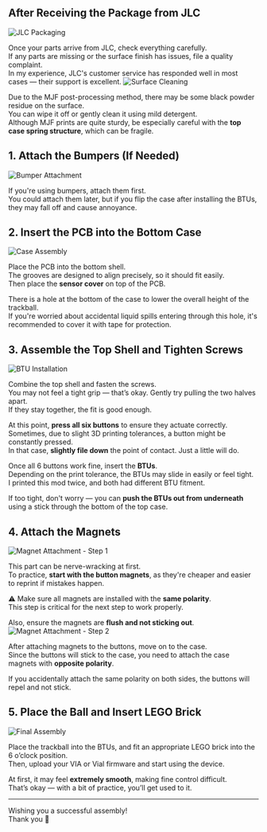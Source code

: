 
## After Receiving the Package from JLC
![JLC Packaging](https://github.com/Dexter-KBD/mod/blob/8e74e8d43174bb9c2544ebb85e6870862ea003aa/50-55mm%20Ball%20(Thinner%20Bezel)/Image/Assembly%20guide/jlc.JPEG?raw=true)

Once your parts arrive from JLC, check everything carefully.  
If any parts are missing or the surface finish has issues, file a quality complaint.  
In my experience, JLC's customer service has responded well in most cases — their support is excellent.
![Surface Cleaning](https://github.com/Dexter-KBD/mod/blob/316abd50027329fc95061f0bf5042964325b481b/50-55mm%20Ball%20(Thinner%20Bezel)/Image/Assembly%20guide/dirty.JPEG?raw=true)

Due to the MJF post-processing method, there may be some black powder residue on the surface.  
You can wipe it off or gently clean it using mild detergent.  
Although MJF prints are quite sturdy, be especially careful with the **top case spring structure**, which can be fragile.



## 1. Attach the Bumpers (If Needed)
![Bumper Attachment](https://github.com/Dexter-KBD/mod/blob/316abd50027329fc95061f0bf5042964325b481b/50-55mm%20Ball%20(Thinner%20Bezel)/Image/Assembly%20guide/bum.JPEG?raw=true)

If you're using bumpers, attach them first.  
You could attach them later, but if you flip the case after installing the BTUs, they may fall off and cause annoyance.



## 2. Insert the PCB into the Bottom Case
![Case Assembly](https://github.com/Dexter-KBD/mod/blob/316abd50027329fc95061f0bf5042964325b481b/50-55mm%20Ball%20(Thinner%20Bezel)/Image/Assembly%20guide/assemble.JPEG?raw=true)

Place the PCB into the bottom shell.  
The grooves are designed to align precisely, so it should fit easily.  
Then place the **sensor cover** on top of the PCB.

There is a hole at the bottom of the case to lower the overall height of the trackball.  
If you're worried about accidental liquid spills entering through this hole, it's recommended to cover it with tape for protection.


## 3. Assemble the Top Shell and Tighten Screws
![BTU Installation](https://github.com/Dexter-KBD/mod/blob/316abd50027329fc95061f0bf5042964325b481b/50-55mm%20Ball%20(Thinner%20Bezel)/Image/Assembly%20guide/btu.JPEG?raw=true)

Combine the top shell and fasten the screws.  
You may not feel a tight grip — that’s okay. Gently try pulling the two halves apart.  
If they stay together, the fit is good enough.

At this point, **press all six buttons** to ensure they actuate correctly.  
Sometimes, due to slight 3D printing tolerances, a button might be constantly pressed.  
In that case, **slightly file down** the point of contact. Just a little will do.

Once all 6 buttons work fine, insert the **BTUs**.  
Depending on the print tolerance, the BTUs may slide in easily or feel tight.  
I printed this mod twice, and both had different BTU fitment.

If too tight, don't worry — you can **push the BTUs out from underneath** using a stick through the bottom of the top case.



## 4. Attach the Magnets
![Magnet Attachment - Step 1](https://github.com/Dexter-KBD/mod/blob/316abd50027329fc95061f0bf5042964325b481b/50-55mm%20Ball%20(Thinner%20Bezel)/Image/Assembly%20guide/magnet1.JPEG?raw=true)

This part can be nerve-wracking at first.  
To practice, **start with the button magnets**, as they're cheaper and easier to reprint if mistakes happen.

⚠️ Make sure all magnets are installed with the **same polarity**.  
This step is critical for the next step to work properly.

Also, ensure the magnets are **flush and not sticking out**.
![Magnet Attachment - Step 2](https://github.com/Dexter-KBD/mod/blob/316abd50027329fc95061f0bf5042964325b481b/50-55mm%20Ball%20(Thinner%20Bezel)/Image/Assembly%20guide/magnet2.JPEG?raw=true)

After attaching magnets to the buttons, move on to the case.  
Since the buttons will stick to the case, you need to attach the case magnets with **opposite polarity**.

If you accidentally attach the same polarity on both sides, the buttons will repel and not stick.



## 5. Place the Ball and Insert LEGO Brick
![Final Assembly](https://github.com/Dexter-KBD/mod/blob/316abd50027329fc95061f0bf5042964325b481b/50-55mm%20Ball%20(Thinner%20Bezel)/Image/Assembly%20guide/finish.webp?raw=true)

Place the trackball into the BTUs, and fit an appropriate LEGO brick into the 6 o’clock position.  
Then, upload your VIA or Vial firmware and start using the device.

At first, it may feel **extremely smooth**, making fine control difficult.  
That’s okay — with a bit of practice, you’ll get used to it.

---

Wishing you a successful assembly!  
Thank you 🙏
